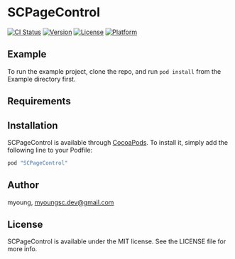 # SCPageControl

[![CI Status](http://img.shields.io/travis/myoung/SCPageControl.svg?style=flat)](https://travis-ci.org/myoung/SCPageControl)
[![Version](https://img.shields.io/cocoapods/v/SCPageControl.svg?style=flat)](http://cocoapods.org/pods/SCPageControl)
[![License](https://img.shields.io/cocoapods/l/SCPageControl.svg?style=flat)](http://cocoapods.org/pods/SCPageControl)
[![Platform](https://img.shields.io/cocoapods/p/SCPageControl.svg?style=flat)](http://cocoapods.org/pods/SCPageControl)

## Example

To run the example project, clone the repo, and run `pod install` from the Example directory first.

## Requirements

## Installation

SCPageControl is available through [CocoaPods](http://cocoapods.org). To install
it, simply add the following line to your Podfile:

```ruby
pod "SCPageControl"
```

## Author

myoung, myoungsc.dev@gmail.com

## License

SCPageControl is available under the MIT license. See the LICENSE file for more info.
